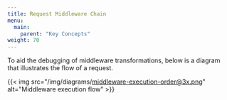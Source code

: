 ```yaml
---
title: Request Middleware Chain
menu:
  main:
    parent: "Key Concepts"
weight: 70
---
```


To aid the debugging of middleware transformations, below is a diagram that illustrates the flow of a request.

{{< img src="/img/diagrams/middleware-execution-order@3x.png" alt="Middleware execution flow" >}}
